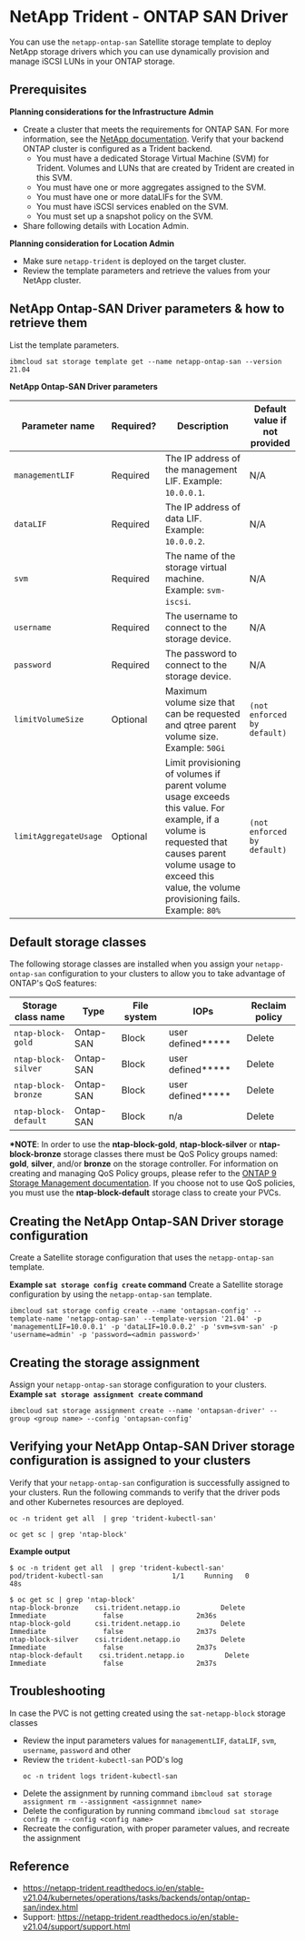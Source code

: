 # NetApp Trident - ONTAP SAN Driver

You can use the `netapp-ontap-san` Satellite storage template to deploy NetApp storage drivers which you can use dynamically provision and manage iSCSI LUNs in your ONTAP storage.

## Prerequisites

**Planning considerations for the Infrastructure Admin**
* Create a cluster that meets the requirements for ONTAP SAN. For more information, see the [NetApp documentation](https://netapp-trident.readthedocs.io/en/stable-v21.04/support/requirements.html). Verify that your backend ONTAP cluster is configured as a Trident backend.
   * You must have a dedicated Storage Virtual Machine (SVM) for Trident. Volumes and LUNs that are created by Trident are created in this SVM.
   * You must have one or more aggregates assigned to the SVM.
   * You must have one or more dataLIFs for the SVM.
   * You must have iSCSI services enabled on the SVM.
   * You must set up a snapshot policy on the SVM.
* Share following details with Location Admin.


**Planning consideration for Location Admin**
* Make sure `netapp-trident` is deployed on the target cluster.
* Review the template parameters and retrieve the values from your NetApp cluster.

## NetApp Ontap-SAN Driver parameters & how to retrieve them

List the template parameters.
```
ibmcloud sat storage template get --name netapp-ontap-san --version 21.04
```

**NetApp Ontap-SAN Driver parameters**

| Parameter name | Required? | Description | Default value if not provided |
| --- | --- | --- | --- |
| `managementLIF` | Required | The IP address of the management LIF. Example: `10.0.0.1`. | N/A |
| `dataLIF` | Required | The IP address of data LIF. Example: `10.0.0.2`. | N/A | 
| `svm` | Required | The name of the storage virtual machine. Example: `svm-iscsi`. | N/A | 
| `username` | Required | The username to connect to the storage device. | N/A |
| `password` | Required | The password to connect to the storage device. | N/A |
| `limitVolumeSize` | Optional | Maximum volume size that can be requested and qtree parent volume size. Example: `50Gi`| `(not enforced by default)` |
| `limitAggregateUsage` | Optional | Limit provisioning of volumes if parent volume usage exceeds this value. For example, if a volume is requested that causes parent volume usage to exceed this value, the volume provisioning fails. Example: `80%`  | `(not enforced by default)` |


## Default storage classes

The following storage classes are installed when you assign your `netapp-ontap-san` configuration to your clusters to allow you to take advantage of ONTAP's QoS features:

| Storage class name | Type | File system | IOPs | Reclaim policy |
| --- | --- | --- | --- | --- |
| `ntap-block-gold` | Ontap-SAN | Block | user defined**\*** | Delete |
| `ntap-block-silver` | Ontap-SAN | Block | user defined**\*** | Delete |
| `ntap-block-bronze` | Ontap-SAN | Block | user defined**\*** | Delete | 
| `ntap-block-default` | Ontap-SAN | Block | n/a | Delete | 

**\*NOTE**: In order to use the **ntap-block-gold**, **ntap-block-silver** or **ntap-block-bronze** storage classes there must be QoS Policy groups named: **gold**, **silver**, and/or **bronze** on the storage controller. For information on creating and managing QoS Policy groups, please refer to the [ONTAP 9 Storage Management documentation](https://docs.netapp.com/ontap-9/index.jsp). If you choose not to use QoS policies, you must use the **ntap-block-default** storage class to create your PVCs.

## Creating the NetApp Ontap-SAN Driver storage configuration

Create a Satellite storage configuration that uses the `netapp-ontap-san` template.

**Example `sat storage config create` command**
Create a Satellite storage configuration by using the `netapp-ontap-san` template.
```
ibmcloud sat storage config create --name 'ontapsan-config' --template-name 'netapp-ontap-san' --template-version '21.04' -p 'managementLIF=10.0.0.1' -p 'dataLIF=10.0.0.2' -p 'svm=svm-san' -p 'username=admin' -p 'password=<admin password>'
```

## Creating the storage assignment
Assign your `netapp-ontap-san` storage configuration to your clusters.
**Example `sat storage assignment create` command**

```
ibmcloud sat storage assignment create --name 'ontapsan-driver' --group <group name> --config 'ontapsan-config'
```

## Verifying your NetApp Ontap-SAN Driver storage configuration is assigned to your clusters

Verify that your `netapp-ontap-san` configuration is successfully assigned to your clusters. Run the following commands to verify that the driver pods and other Kubernetes resources are deployed.

```
oc -n trident get all  | grep 'trident-kubectl-san'
```
```
oc get sc | grep 'ntap-block'
```

**Example output**

```
$ oc -n trident get all  | grep 'trident-kubectl-san'
pod/trident-kubectl-san                 1/1     Running   0          48s
```
```
$ oc get sc | grep 'ntap-block'
ntap-block-bronze    csi.trident.netapp.io          Delete          Immediate              false                  2m36s
ntap-block-gold      csi.trident.netapp.io          Delete          Immediate              false                  2m37s
ntap-block-silver    csi.trident.netapp.io          Delete          Immediate              false                  2m37s
ntap-block-default    csi.trident.netapp.io          Delete          Immediate              false                  2m37s
```

## Troubleshooting

In case the PVC is not getting created using the `sat-netapp-block` storage classes
- Review the input parameters values for `managementLIF`, `dataLIF`, `svm`, `username`, `password` and other
- Review the `trident-kubectl-san` POD's log
  ```
  oc -n trident logs trident-kubectl-san
  ```
- Delete the assignment by running command `ibmcloud sat storage assignment rm --assignment <assignmnet name>`
- Delete the configuration by running command `ibmcloud sat storage config rm --config <config name>`
- Recreate the configuration, with proper parameter values, and recreate the assignment


## Reference

- https://netapp-trident.readthedocs.io/en/stable-v21.04/kubernetes/operations/tasks/backends/ontap/ontap-san/index.html
- Support: https://netapp-trident.readthedocs.io/en/stable-v21.04/support/support.html
